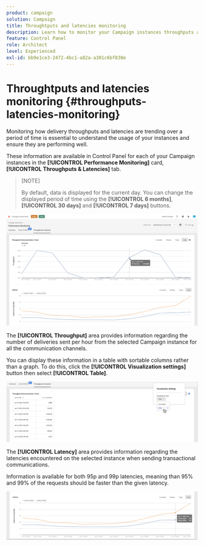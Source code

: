 ```yaml
---
product: campaign
solution: Campaign 
title: Throughtputs and latencies monitoring
description: Learn how to monitor your Campaign instances throughputs and latencies in the Control Panel
feature: Control Panel
role: Architect
level: Experienced
exl-id: bb9e1ce3-2472-4bc1-a82a-a301c6bf830e
---
```

# Throughtputs and latencies monitoring {#throughputs-latencies-monitoring}

Monitoring how delivery throughputs and latencies are trending over a period of time is essential to understand the usage of your instances and ensure they are performing well.

These information are available in Control Panel for each of your Campaign instances in the **[!UICONTROL Performance Monitoring]** card, **[!UICONTROL Throughputs & Latencies]** tab.

>[NOTE]
>
>By default, data is displayed for the current day. You can change the displayed period of time using the **[!UICONTROL 6 months]**, **[!UICONTROL 30 days]** and **[!UICONTROL 7 days]** buttons.

![](assets/throughput-latencies-overview.png)

The **[!UICONTROL Throughput]** area provides information regarding the number of deliveries sent per hour from the selected Campaign instance for all the communication channels.

You can display these information in a table with sortable columns rather than a graph. To do this, click the **[!UICONTROL Visualization settings]** button then select **[!UICONTROL Table]**.

![](assets/throughput-latencies-table.png)

The **[!UICONTROL Latency]** area provides information regarding the latencies encountered on the selected instance when sending transactional communications.

Information is available for both 95p and 99p latencies, meaning than 95% and 99% of the requests should be faster than the given latency.

![](assets/throughput-latencies-latency.png)
